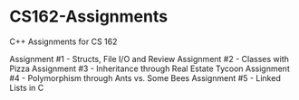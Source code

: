 # CS162-Assignments
C++ Assignments for CS 162

Assignment #1 -	Structs, File I/O and Review
Assignment #2 -	Classes with Pizza
Assignment #3 -	Inheritance through Real Estate Tycoon
Assignment #4 -	Polymorphism through Ants vs. Some Bees
Assignment #5 -	Linked Lists in C
